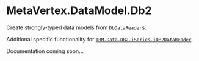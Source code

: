 # MetaVertex.DataModel.Db2

Create strongly-typed data models from `DbDataReader`s.

Additional specific functionality for [`IBM.Data.DB2.iSeries.iDB2DataReader`](https://www.nuget.org/packages/IBM.Data.DB2.iSeries/).

Documentation coming soon...